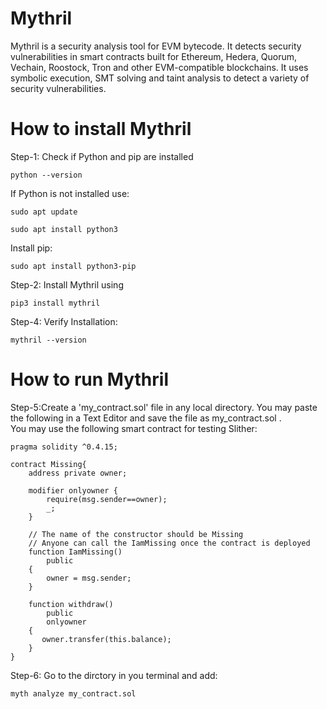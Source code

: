 # Mythril
Mythril is a security analysis tool for EVM bytecode. It detects security vulnerabilities in smart contracts built for Ethereum, Hedera, Quorum, Vechain, Roostock, Tron and other EVM-compatible blockchains. It uses symbolic execution, SMT solving and taint analysis to detect a variety of security vulnerabilities.

# How to install Mythril
Step-1: Check if Python and pip are installed
```
python --version
```
  If Python is not installed use:
```
sudo apt update
```
```
sudo apt install python3
```
  Install pip:
```
sudo apt install python3-pip
```
Step-2: Install Mythril using 
```
pip3 install mythril
```
Step-4: Verify Installation:
```
mythril --version
```
# How to run Mythril
 Step-5:Create a 'my_contract.sol' file in any local directory. You may paste the following in a Text Editor and save the file as my_contract.sol .<br>
You may use the following smart contract for testing Slither:
```
pragma solidity ^0.4.15;

contract Missing{
    address private owner;

    modifier onlyowner {
        require(msg.sender==owner);
        _;
    }

    // The name of the constructor should be Missing
    // Anyone can call the IamMissing once the contract is deployed
    function IamMissing()
        public 
    {
        owner = msg.sender;
    }

    function withdraw() 
        public 
        onlyowner
    {
       owner.transfer(this.balance);
    }
}
```
Step-6: Go to the dirctory in you terminal and add:
```
myth analyze my_contract.sol
